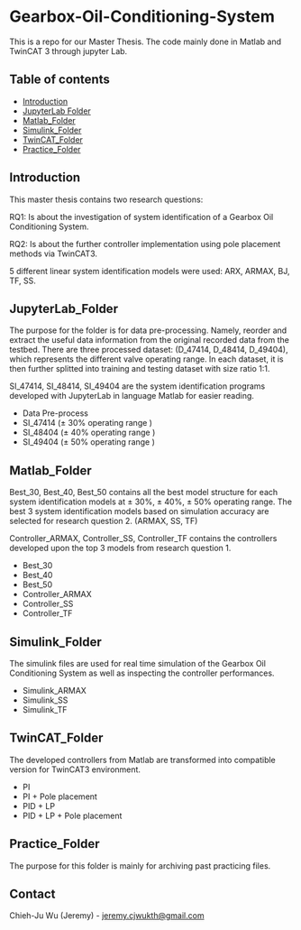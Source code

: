 # Gearbox-Oil-Conditioning-System
This is a repo for our Master Thesis. The code mainly done in Matlab and TwinCAT 3 through jupyter Lab.


## Table of contents

<!--ts-->
   * [Introduction](#Introduction)
   * [JupyterLab Folder](#JupyterLab_Folder)
   * [Matlab_Folder](#Matlab_Folder)
   * [Simulink_Folder](#Simulink_Folder)
   * [TwinCAT_Folder](#TwinCAT_Folder)
   * [Practice_Folder](#Practice_Folder)

<!--te-->

<!-- ABOUT THE PROJECT -->
## Introduction
This master thesis contains two research questions:

RQ1: Is about the investigation of system identification of a Gearbox Oil Conditioning System.

RQ2: Is about the further controller implementation using pole placement methods via TwinCAT3.

5 different linear system identification models were used: ARX, ARMAX, BJ, TF, SS.

## JupyterLab_Folder
The purpose for the folder is for data pre-processing. Namely, reorder and extract the useful data information from the original recorded data from the testbed. There are three processed dataset: (D_47414, D_48414, D_49404), which represents the different valve operating range. In each dataset, it is then further splitted into training and testing dataset with size ratio 1:1.

SI_47414, SI_48414, SI_49404 are the system identification programs developed with JupyterLab in language Matlab for easier reading.

* Data Pre-process
* SI_47414 (± 30% operating range )
* SI_48404 (± 40% operating range )
* SI_49404 (± 50% operating range )

## Matlab_Folder
Best_30, Best_40, Best_50 contains all the best model structure for each system identification models at ± 30%, ± 40%, ± 50% operating range. The best 3 system identification models based on simulation accuracy are selected for research question 2. (ARMAX, SS, TF)

Controller_ARMAX, Controller_SS, Controller_TF contains the controllers developed upon the top 3 models from research question 1.

* Best_30
* Best_40
* Best_50
* Controller_ARMAX
* Controller_SS
* Controller_TF

## Simulink_Folder
The simulink files are used for real time simulation of the Gearbox Oil Conditioning System as well as inspecting the controller performances.
* Simulink_ARMAX
* Simulink_SS
* Simulink_TF

## TwinCAT_Folder
The developed controllers from Matlab are transformed into compatible version for TwinCAT3 environment.
* PI
* PI + Pole placement
* PID + LP
* PID + LP + Pole placement

## Practice_Folder
The purpose for this folder is mainly for archiving past practicing files.

<!-- CONTACT -->
## Contact

Chieh-Ju Wu (Jeremy) - jeremy.cjwukth@gmail.com
